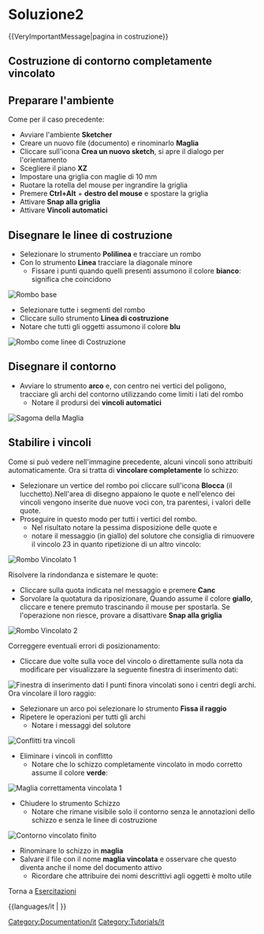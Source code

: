 # Soluzione2


{{VeryImportantMessage|pagina in costruzione}}

## Costruzione di contorno completamente vincolato 

## Preparare l\'ambiente 

Come per il caso precedente:

-   Avviare l\'ambiente **Sketcher**
-   Creare un nuovo file (documento) e rinominarlo **Maglia**
-   Cliccare sull\'icona **Crea un nuovo sketch**, si apre il dialogo per l\'orientamento
-   Scegliere il piano **XZ**
-   Impostare una griglia con maglie di 10 mm
-   Ruotare la rotella del mouse per ingrandire la griglia
-   Premere **Ctrl+Alt** + **destro del mouse** e spostare la griglia
-   Attivare **Snap alla griglia**
-   Attivare **Vincoli automatici**

## Disegnare le linee di costruzione 

-   Selezionare lo strumento **Polilinea** e tracciare un rombo
-   Con lo strumento **Linea** tracciare la diagonale minore
    -   Fissare i punti quando quelli presenti assumono il colore **bianco**: significa che coincidono

![Rombo base](images/Rombo.png )

-   Selezionare tutte i segmenti del rombo
-   Cliccare sullo strumento **Linea di costruzione**
-   Notare che tutti gli oggetti assumono il colore **blu**

![Rombo come linee di Costruzione](images/RomboCostruzione.png )

## Disegnare il contorno 

-   Avviare lo strumento **arco** e, con centro nei vertici del poligono, tracciare gli archi del contorno utilizzando come limiti i lati del rombo
    -   Notare il prodursi dei **vincoli automatici**

![Sagoma della Maglia](images/SagomaMaglia.png )

## Stabilire i vincoli 

Come si può vedere nell\'immagine precedente, alcuni vincoli sono attribuiti automaticamente. Ora si tratta di **vincolare completamente** lo schizzo:

-   Selezionare un vertice del rombo poi cliccare sull\'icona **Blocca** (il lucchetto).Nell\'area di disegno appaiono le quote e nell\'elenco dei vincoli vengono inserite due nuove voci con, tra parentesi, i valori delle quote.
-   Proseguire in questo modo per tutti i vertici del rombo.
    -   Nel risultato notare la pessima disposizione delle quote e
    -   notare il messaggio (in giallo) del solutore che consiglia di rimuovere il vincolo 23 in quanto ripetizione di un altro vincolo:

![Rombo Vincolato 1](images/RomboVincolato1.png )

Risolvere la rindondanza e sistemare le quote:

-   Cliccare sulla quota indicata nel messaggio e premere **Canc**
-   Sorvolare la quotatura da riposizionare, Quando assume il colore **giallo**, cliccare e tenere premuto trascinando il mouse per spostarla. Se l\'operazione non riesce, provare a disattivare **Snap alla griglia**

![Rombo Vincolato 2](images/RomboVincolato2.png )

Correggere eventuali errori di posizionamento:

-   Cliccare due volte sulla voce del vincolo o direttamente sulla nota da modificare per visualizzare la seguente finestra di inserimento dati:

![Finestra di inserimento dati](images/CorrezioneDati.png )
I punti finora vincolati sono i centri degli archi. Ora vincolare il loro raggio:

-   Selezionare un arco poi selezionare lo strumento **Fissa il raggio**
-   Ripetere le operazioni per tutti gli archi
    -   Notare i messaggi del solutore

![Conflitti tra vincoli](images/ConflittiVincoli.png )

-   Eliminare i vincoli in conflitto
    -   Notare che lo schizzo completamente vincolato in modo corretto assume il colore **verde**:

![Maglia correttamenta vincolata 1](images/MagliaVincolata1.png )

-   Chiudere lo strumento Schizzo
    -   Notare che rimane visibile solo il contorno senza le annotazioni dello schizzo e senza le linee di costruzione

![Contorno vincolato finito](images/MagliaVincolataFinita.png )

-   Rinominare lo schizzo in **maglia**
-   Salvare il file con il nome **maglia vincolata** e osservare che questo diventa anche il nome del documento attivo
    -   Ricordare che attribuire dei nomi descrittivi agli oggetti è molto utile

Torna a [Esercitazioni](Esercitazioni.md)


{{languages/it | }}

[Category:Documentation/it](Category:Documentation/it.md) [Category:Tutorials/it](Category:Tutorials/it.md)

